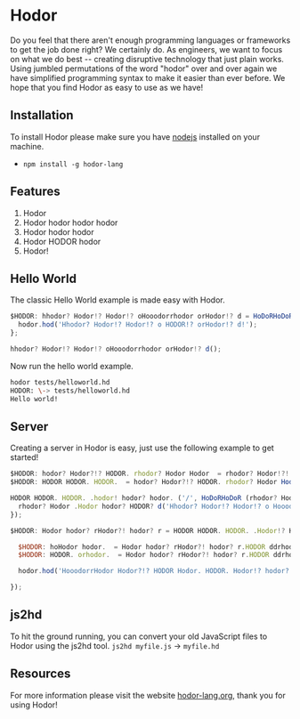 # Hodor
Do you feel that there aren't enough programming languages or frameworks to get the job done right? We certainly do.  As engineers, we want to focus on what we do best -- creating disruptive technology that just plain works.  Using jumbled permutations of the word "hodor" over and over again we have simplified programming syntax to make it easier than ever before. We hope that you find Hodor as easy to use as we have!

## Installation
To install Hodor please make sure you have [nodejs](https://nodejs.org/) installed on your machine.
- `npm install -g hodor-lang`

## Features
1. Hodor
2. Hodor hodor hodor hodor
3. Hodor hodor hodor 
4. Hodor HODOR hodor
5. Hodor!

## Hello World
The classic Hello World example is made easy with Hodor.

```javascript
$HODOR: hhodor? Hodor!? Hodor!? oHooodorrhodor orHodor!? d = HoDoRHoDoR () {
  hodor.hod('Hhodor? Hodor!? Hodor!? o HODOR!? orHodor!? d!');
};

hhodor? Hodor!? Hodor!? oHooodorrhodor orHodor!? d();
```

Now run the hello world example.

```bash
hodor tests/helloworld.hd
HODOR: \-> tests/helloworld.hd
Hello world!
```

## Server
Creating a server in Hodor is easy, just use the following example to get started!

```javascript
$HODOR: hodor? Hodor?!? HODOR. rhodor? Hodor Hodor  = rhodor? Hodor!?! hodor!? Hodor? rhodor? ('hodor? Hodor?!? HODOR. rhodor? Hodor Hodor ');
$HODOR: HODOR HODOR. HODOR.  = hodor? Hodor?!? HODOR. rhodor? Hodor Hodor ();

HODOR HODOR. HODOR. .hodor! hodor? hodor. ('/', HoDoRHoDoR (rhodor? Hodor!?! , rhodor? Hodor ) {
  rhodor? Hodor .Hodor hodor? HODOR? d('Hhodor? Hodor!? Hodor!? o Hooodorrhodor orHodor!? d!');
});

$HODOR: Hodor hodor? rHodor?! hodor? r = HODOR HODOR. HODOR. .Hodor!? Hodor? Hodor hodor. hodor? HODOR? (3000, HoDoRHoDoR () {

  $HODOR: hoHodor hodor.  = Hodor hodor? rHodor?! hodor? r.HODOR ddrhodor? Hodor Hodor ().HODOR ddrhodor? Hodor Hodor ;
  $HODOR: HODOR. orhodor.  = Hodor hodor? rHodor?! hodor? r.HODOR ddrhodor? Hodor Hodor ().HODOR. orhodor. ;

  hodor.hod('HooodorrHodor Hodor?!? HODOR Hodor. HODOR. Hodor!? hodor?  HODOR HODOR. HODOR.  Hodor!? Hodor? Hodor hodor. hodor? HODOR? Hodor? HODOR? hodor!  HODOR hodor.  hhodor. hodor. HODOR. ://%Hodor :%Hodor ', hoHodor hodor. , HODOR. orhodor. );

});
```

## js2hd
To hit the ground running, you can convert your old JavaScript files to Hodor using the js2hd tool.
`js2hd myfile.js` -> `myfile.hd`

## Resources
For more information please visit the website [hodor-lang.org](http://hodor-lang.org), thank you for using Hodor!